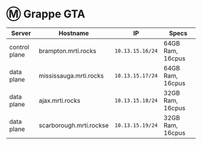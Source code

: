 # :m: Grappe GTA



| Server   | Hostname                |  IP               | Specs                 |
|---------------|-------------------------|-------------------|-----------------------|
| control plane | brampton.mrti.rocks   | `10.13.15.16/24` | 64GB Ram,      16cpus |
| data plane    | mississauga.mrti.rocks | `10.13.15.17/24` | 64GB Ram,      16cpus |
| data plane    | ajax.mrti.rocks    | `10.13.15.18/24` | 32GB Ram,      16cpus |
| data plane    | scarborough.mrti.rockse | `10.13.15.19/24` | 32GB Ram,      16cpus |
